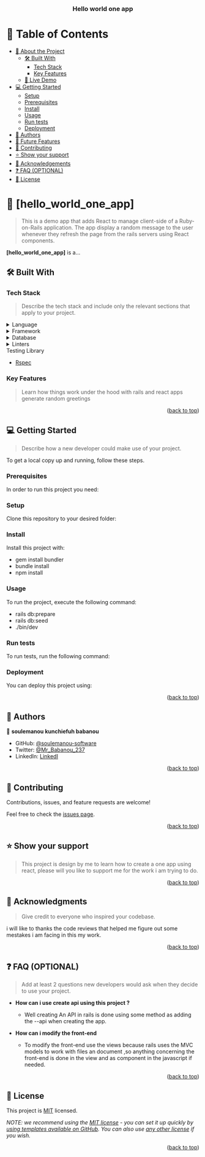 <a name="readme-top"></a>

<!--
HOW TO USE:
This is an example of how you may give instructions on setting up your project locally.

Modify this file to match your project and remove sections that don't apply.

REQUIRED SECTIONS:
- Table of Contents
- About the Project
  - Built With
  - Live Demo
- Getting Started
- Authors
- Future Features
- Contributing
- Show your support
- Acknowledgements
- License

OPTIONAL SECTIONS:
- FAQ

After you're finished please remove all the comments and instructions!
-->

<div align="center">
  <!-- You are encouraged to replace this logo with your own! Otherwise you can also remove it. -->
  
  <br/>

  <h3><b>Hello world one app</b></h3>

</div>

<!-- TABLE OF CONTENTS -->

# 📗 Table of Contents

- [📖 About the Project](#about-project)
  - [🛠 Built With](#built-with)
    - [Tech Stack](#tech-stack)
    - [Key Features](#key-features)
  - [🚀 Live Demo](#live-demo)
- [💻 Getting Started](#getting-started)
  - [Setup](#setup)
  - [Prerequisites](#prerequisites)
  - [Install](#install)
  - [Usage](#usage)
  - [Run tests](#run-tests)
  - [Deployment](#triangular_flag_on_post-deployment)
- [👥 Authors](#authors)
- [🔭 Future Features](#future-features)
- [🤝 Contributing](#contributing)
- [⭐️ Show your support](#support)
- [🙏 Acknowledgements](#acknowledgements)
- [❓ FAQ (OPTIONAL)](#faq)
- [📝 License](#license)

<!-- PROJECT DESCRIPTION -->

# 📖 [hello_world_one_app] <a name="about-project"></a>

> This is a demo app that adds React to manage client-side of a Ruby-on-Rails application. The app display a random message to the user whenever they refresh the page from the rails servers using React components.

**[hello_world_one_app]** is a...

## 🛠 Built With <a name="built-with"></a>

### Tech Stack <a name="tech-stack"></a>

> Describe the tech stack and include only the relevant sections that apply to your project.

<details>
  <summary>Language</summary>
  <ul>
    <li><a href="https://reactjs.org/">React.js</a></li>
    <li><a href="https://ruby.org/">Ruby</a></li>
    <li><a href="https://html.org/">Html</a></li>
    <li><a href="https://css.org/">Css</a></li>
  </ul>
</details>

<details>
  <summary>Framework</summary>
  <ul>
    <li><a href="https://rubyonrails.com/">Ruby on rails</a></li>
  </ul>
</details>

<details>
<summary>Database</summary>
  <ul>
    <li><a href="https://www.postgresql.org/">PostgreSQL</a></li>
  </ul>
</details>

<details>
<summary>Linters</summary>
  <ul>
    <li><a href="https://www.postgresql.org/">Robocop</a></li>
    <li><a href="https://www.postgresql.org/">Stylelint</a></li>
  </ul>
</details>
<summary>Testing Library</summary>
  <ul>
    <li><a href="https://www.postgresql.org/">Rspec</a></li>
  </ul>
</details>
<!-- Features -->

### Key Features <a name="key-features"></a>

> Learn how things work under the hood with rails and react apps
> generate random greetings

<p align="right">(<a href="#readme-top">back to top</a>)</p>

<!-- GETTING STARTED -->

## 💻 Getting Started <a name="getting-started"></a>

> Describe how a new developer could make use of your project.

To get a local copy up and running, follow these steps.

### Prerequisites

In order to run this project you need:

<!--
Example command:

```sh
 gem install rails
```
 -->

### Setup

Clone this repository to your desired folder:

<!--
Example commands:

```sh
  cd hello_world_react_irb
  git clone https://github.com/soulemanou-software/hello_world_react_irb.git
```
--->

### Install

Install this project with:
 - gem install bundler
 - bundle install
 - npm install
<!--
Example command:

```sh
  cd my-project
  gem install
```
--->

### Usage

To run the project, execute the following command:
 - rails db:prepare
 - rails db:seed
 - ./bin/dev
<!--
Example command:

```sh
  rails server
```
--->

### Run tests

To run tests, run the following command:

<!--
Example command:

```sh
  bin/rails test test/models/article_test.rb
```
--->

### Deployment

You can deploy this project using:

<!--
Example:

```sh

```
 -->

<p align="right">(<a href="#readme-top">back to top</a>)</p>

<!-- AUTHORS -->

## 👥 Authors <a name="authors"></a>

👤 **soulemanou kunchiefuh babanou**

- GitHub: [@soulemanou-software](https://github.com/soulemanou-software)
- Twitter: [@Mr_Babanou_237](https://twitter.com/Mr_Babanou_237)
- LinkedIn: [LinkedI](https://linkedin.com/in/soulemanou-kunchiefuh-babanou)

<p align="right">(<a href="#readme-top">back to top</a>)</p>


<!-- CONTRIBUTING -->

## 🤝 Contributing <a name="contributing"></a>

Contributions, issues, and feature requests are welcome!

Feel free to check the [issues page](../../issues/).

<p align="right">(<a href="#readme-top">back to top</a>)</p>

<!-- SUPPORT -->

## ⭐️ Show your support <a name="support"></a>

> This project is design by me to learn how to create a one app using react, please will you like to support me for the work i am trying to do.


<p align="right">(<a href="#readme-top">back to top</a>)</p>

<!-- ACKNOWLEDGEMENTS -->

## 🙏 Acknowledgments <a name="acknowledgements"></a>

> Give credit to everyone who inspired your codebase.

i will like to thanks the code reviews that helped me figure out some mestakes i am facing in this my work.

<p align="right">(<a href="#readme-top">back to top</a>)</p>

<!-- FAQ (optional) -->

## ❓ FAQ (OPTIONAL) <a name="faq"></a>

> Add at least 2 questions new developers would ask when they decide to use your project.

- **How can i use create api using this project ?**

  - Well creating An API in rails is done using some method as adding the --api when creating the app. 

- **How can i modify the front-end**

  - To modify the front-end use the views because rails uses the MVC models to work with files an document ,so anything concerning the front-end is done in the view and as component in the javascript if needed.

<p align="right">(<a href="#readme-top">back to top</a>)</p>

<!-- LICENSE -->

## 📝 License <a name="license"></a>

This project is [MIT](./LICENSE) licensed.

_NOTE: we recommend using the [MIT license](https://choosealicense.com/licenses/mit/) - you can set it up quickly by [using templates available on GitHub](https://docs.github.com/en/communities/setting-up-your-project-for-healthy-contributions/adding-a-license-to-a-repository). You can also use [any other license](https://choosealicense.com/licenses/) if you wish._

<p align="right">(<a href="#readme-top">back to top</a>)</p>
